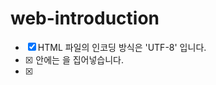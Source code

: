 # web-introduction

- [x] HTML 파일의 인코딩 방식은 'UTF-8' 입니다.
- [x] <head> 안에는 <meta charset="utf-8">을 집어넣습니다.
- [x] <title>은 재량
- [x] 본문은 <div>로 적절히 화면을 나누어야 합니다.
- [x] 적절히 <h#>으로 섹션을 구분하여 주세요.
- [x] 본인의 이름과 간단한 자기소개가 문단으로 구성되어 있어야 합니다.
- [x] 인생 영화 BEST5를 표로 정리하여 보여주세요.
- [x] 영화의 포스터와 바로가기 링크(네이버 영화)는 꼭 있어야 합니다.
- [ ] 방문자가 남길 수 있는 방명록이 있어야합니다.
- [ ] 이름은 <input>으로 type은 'text'입니다.
- [ ] 방문자가 본인의 취향의 영화를 고를 수 있도록 체크박스 형태로 제공합니다. (예시 파일은 라디오버튼으로 - 되어 있어 오류!)
- [ ] 등록 버튼과 취소 버튼이 있어야 합니다.
- [ ] 등록 버튼은 <button>을 사용하며 type은 'button'입니다.
- [ ] 취소 버튼은 <button>을 사용하며 type은 'reset'입니다.
- [ ] 본문에 관한 자세한 요구 사항 예시 파일을 참고해 주세요!~`~